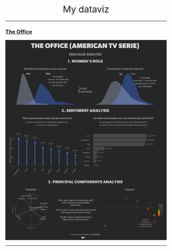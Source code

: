 <h1 style="font-weight:normal" align="center">
  &nbsp;My dataviz&nbsp;
</h1>

***

### [The Office](https://github.com/JulietteBgl/Dataviz/blob/master/R/CO2_emissions_due_to_food_produtcs.Rmd)
![./plots/the_office.png](https://raw.githubusercontent.com/JulietteBgl/Dataviz/master/plots/the_office.png)

***

